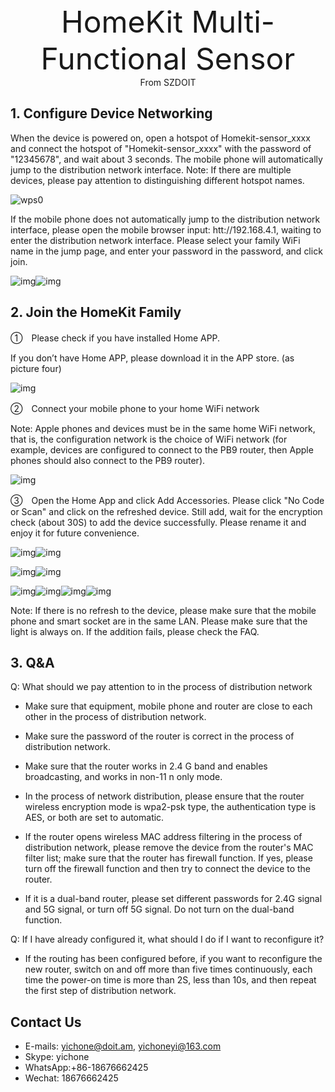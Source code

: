 <center><font size=10> HomeKit  Multi-Functional Sensor </center></font>
<center> From SZDOIT</center>

## 1.  Configure Device Networking

When the device is powered on, open a hotspot of Homekit-sensor_xxxx and connect the hotspot of "Homekit-sensor_xxxx" with the password of "12345678", and wait about 3 seconds. The mobile phone will automatically jump to the distribution network interface. Note: If there are multiple devices, please pay attention to distinguishing different hotspot names.

![wps0](wps0.jpg)

If the mobile phone does not automatically jump to the distribution network interface, please open the mobile browser input: htt://192.168.4.1, waiting to enter the distribution network interface. Please select your family WiFi name in the jump page, and enter your password in the password, and click join.

![img](wps1.jpg)![img](wps2.jpg) 

## 2. Join the HomeKit Family

①　Please check if you have installed Home APP.

If you don’t have Home APP, please download it in the APP store. (as picture four)

 

![img](wps3.jpg) 

②　Connect your mobile phone to your home WiFi network

Note: Apple phones and devices must be in the same home WiFi network, that is, the configuration network is the choice of WiFi network (for example, devices are configured to connect to the PB9 router, then Apple phones should also connect to the PB9 router).

![img](wps4.jpg) 

③　Open the Home App and click Add Accessories. Please click "No Code or Scan" and click on the refreshed device. Still add, wait for the encryption check (about 30S) to add the device successfully. Please rename it and enjoy it for future convenience.

![img](wps5.jpg)![img](wps6.jpg) 

![img](wps7.jpg)![img](wps8.jpg) 

![img](wps9.jpg)![img](wps10.jpg)![img](wps11.jpg)![img](wps12.jpg) 

 

Note: If there is no refresh to the device, please make sure that the mobile phone and smart socket are in the same LAN. Please make sure that the light is always on. If the addition fails, please check the FAQ.

## 3. Q&A

Q: What should we pay attention to in the process of distribution network

- Make sure that equipment, mobile phone and router are close to each other in the process of distribution network.

- Make sure the password of the router is correct in the process of distribution network.

- Make sure that the router works in 2.4 G band and enables broadcasting, and works in non-11 n only mode.

- In the process of network distribution, please ensure that the router wireless encryption mode is wpa2-psk type, the authentication type is AES, or both are set to automatic.

- If the router opens wireless MAC address filtering in the process of distribution network, please remove the device from the router's MAC filter list; make sure that the router has firewall function. If yes, please turn off the firewall function and then try to connect the device to the router.

- If it is a dual-band router, please set different passwords for 2.4G signal and 5G signal, or turn off 5G signal. Do not turn on the dual-band function.

Q: If I have already configured it, what should I do if I want to reconfigure it?

- If the routing has been configured before, if you want to reconfigure the new router, switch on and off more than five times continuously, each time the power-on time is more than 2S, less than 10s, and then repeat the first step of distribution network.

## Contact Us

- E-mails: [yichone@doit.am](mailto:yichone@doit.am), [yichoneyi@163.com](mailto:yichoneyi@163.com)
- Skype: yichone
- WhatsApp:+86-18676662425
- Wechat: 18676662425